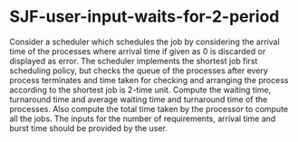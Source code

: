 # SJF-user-input-waits-for-2-period
Consider a scheduler which schedules the job by considering the arrival time of the processes where arrival time if given as 0 is discarded or displayed as error. The scheduler implements the shortest job first scheduling policy, but checks the queue of the processes after every process terminates and time taken for checking and arranging the process according to the shortest job is 2-time unit. Compute the waiting time, turnaround time and average waiting time and turnaround time of the processes. Also compute the total time taken by the processor to compute all the jobs.  The inputs for the number of requirements, arrival time and burst time should be provided by the user. 
